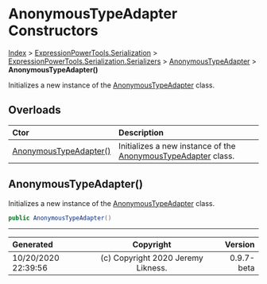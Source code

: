 ﻿# AnonymousTypeAdapter Constructors

[Index](../index.md) > [ExpressionPowerTools.Serialization](ExpressionPowerTools.Serialization.a.md) > [ExpressionPowerTools.Serialization.Serializers](ExpressionPowerTools.Serialization.Serializers.n.md) > [AnonymousTypeAdapter](ExpressionPowerTools.Serialization.Serializers.AnonymousTypeAdapter.cs.md) > **AnonymousTypeAdapter()**

Initializes a new instance of the [AnonymousTypeAdapter](ExpressionPowerTools.Serialization.Serializers.AnonymousTypeAdapter.cs.md) class.

## Overloads

| Ctor | Description |
| :-- | :-- |
| [AnonymousTypeAdapter()](#anonymoustypeadapter) | Initializes a new instance of the [AnonymousTypeAdapter](ExpressionPowerTools.Serialization.Serializers.AnonymousTypeAdapter.cs.md) class. |

## AnonymousTypeAdapter()

Initializes a new instance of the [AnonymousTypeAdapter](ExpressionPowerTools.Serialization.Serializers.AnonymousTypeAdapter.cs.md) class.

```csharp
public AnonymousTypeAdapter()
```



---

| Generated | Copyright | Version |
| :-- | :-: | --: |
| 10/20/2020 22:39:56 | (c) Copyright 2020 Jeremy Likness. | 0.9.7-beta |
